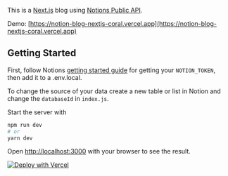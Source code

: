 This is a [Next.js](https://nextjs.org/) blog using [Notions Public API](https://developers.notion.com).

Demo: [https://notion-blog-nextjs-coral.vercel.app](https://notion-blog-nextjs-coral.vercel.app)

## Getting Started

First, follow Notions [getting started guide](https://developers.notion.com/docs/getting-started) for getting your `NOTION_TOKEN`, then add it to a .env.local.

To change the source of your data create a new table or list in Notion and change the `databaseId` in `index.js`.

Start the server with

```bash
npm run dev
# or
yarn dev
```

Open [http://localhost:3000](http://localhost:3000) with your browser to see the result.

[![Deploy with Vercel](https://vercel.com/button)](https://vercel.com/new/git/external?repository-url=https%3A%2F%2Fgithub.com%2Fsamuelkraft%2Fnotion-blog-nextjs&env=NOTION_TOKEN&envDescription=Please%20add%20NOTION_TOKEN%20that%20is%20required%20to%20connect%20the%20blog%20to%20your%20notion%20account.&envLink=https%3A%2F%2Fdevelopers.notion.com%2Fdocs%2Fgetting-started&project-name=notion-blog-nextjs&repository-name=notion-blog-nextjs&demo-title=Notion%20Blog%20Next%20JS&demo-description=%20This%20is%20a%20Next.js%20blog%20using%20Notions%20Public%20API.&demo-url=notion-blog-nextjs-coral.vercel.app)
